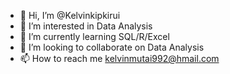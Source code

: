 - 👋 Hi, I’m @Kelvinkipkirui
- 👀 I’m interested in Data Analysis
- 🌱 I’m currently learning SQL/R/Excel
- 💞️ I’m looking to collaborate on Data Analysis
- 📫 How to reach me kelvinmutai992@hmail.com

<!---
Kelvinkipkirui/Kelvinkipkirui is a ✨ special ✨ repository because its `README.md` (this file) appears on your GitHub profile.
You can click the Preview link to take a look at your changes.
--->
